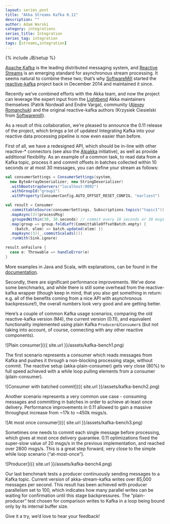 ```yaml
---
layout: series_post
title: "Akka Streams Kafka 0.11"
description: ""
author: Adam Warski
category: integrations
series_title: Integration
series_tag: integration
tags: [streams,integration]
---
```

{% include JB/setup %}


[Apache Kafka](http://kafka.apache.org) is the leading distributed messaging system, and [Reactive Streams](http://www.reactive-streams.org) is an emerging standard for asynchronous stream processing. It seems natural to combine these two; that’s why [SoftwareMill](https://softwaremill.com) started the [reactive-kafka](https://github.com/akka/reactive-kafka) project back in December 2014 and maintained it since.

Recently we’ve combined efforts with the Akka team, and now the project can leverage the expert input from the [Lightbend](https://www.lightbend.com) Akka maintainers themselves (Patrik Nordwall and Endre Varga), community ([Alexey Romanchuk](https://github.com/13h3r)) and the original reactive-kafka authors (Krzysiek Ciesielski from [Softwaremill](https://softwaremill.com)).

As a result of this collaboration, we’re pleased to announce the 0.11 release of the project, which brings a lot of updates! Integrating Kafka into your reactive data processing pipeline is now even easier than before.

First of all, we have a redesigned API, which should be in-line with other reactive-* connectors (see also the [Alpakka](http://blog.akka.io/integrations/2016/08/23/intro-alpakka) initiative), as well as provide additional flexibility. As an example of a common task, to read data from a Kafka topic, process it and commit offsets in batches collected within 10 seconds or at most 30 messages, you can define your stream as follows:

```scala
val consumerSettings = ConsumerSettings(system, 
  new ByteArrayDeserializer, new StringDeserializer)
  .withBootstrapServers("localhost:9092")
  .withGroupId("group1")
  .withProperty(ConsumerConfig.AUTO_OFFSET_RESET_CONFIG, "earliest")

val result = Consumer
  .committableSource(consumerSettings, Subscriptions.topics("topic1"))
  .mapAsync(3)(processMsg)
  .groupedWithin(30, 10.seconds) // commit every 10 seconds or 30 msgs
  .map(group => group.foldLeft(CommittableOffsetBatch.empty) { 
    (batch, elem) => batch.updated(elem) })
  .mapAsync(3)(_.commitScaladsl())
  .runWith(Sink.ignore)

result.onFailure {
  case e: Throwable => handleError(e)
}
```

More examples in Java and Scala, with explanations, can be found in the [documentation](http://doc.akka.io/docs/akka-stream-kafka/current/home.html).

Secondly, there are significant performance improvements. We’ve done some benchmarks, and while there is still some overhead from the reactive-kafka wrapper (though keep in mind, that you also get something in return: e.g. all of the benefits coming from a nice API with asynchronous backpressure!), the overall numbers look very good and are getting better.

Here’s a couple of common Kafka usage scenarios, comparing the old reactive-kafka version (M4), the current version (0.11), and equivalent functionality implemented using plain Kafka `Producer`s/`Consumer`s (but not taking into account, of course, connecting with any other reactive components).

![Plain consumer]({{ site.url }}/assets/kafka-bench1.png)

The first scenario represents a consumer which reads messages from Kafka and pushes it through a non-blocking processing stage, without commit. The reactive setup (akka-plain-consumer) gets very close (80%) to full speed achieved with a while loop pulling elements from a consumer (plain-consumer).

![Consumer with batched commit]({{ site.url }}/assets/kafka-bench2.png)

Another scenario represents a very common use case - consuming messages and committing in batches in order to achieve at-least once delivery. Performance improvements in 0.11 allowed to gain a massive throughput increase from ~17k to ~450k msgs/s.

![At most once consumer]({{ site.url }}/assets/kafka-bench3.png)

Sometimes one needs to commit each single message before processing, which gives at most once delivery guarantee. 0.11 optimizations fixed the super-slow value of 20 msgs/s in the previous implementation, and reached over 2800 msgs/s. This is a great step forward, very close to the simple while loop scenario (“at-most-once”).

![Producer]({{ site.url }}/assets/kafka-bench4.png)

Our last benchmark tests a producer continuously sending messages to a Kafka topic. Current version of akka-stream-kafka writes over 85,000 messages per second. This result has been achieved with producer parallelism set to 100, which indicates how many parallel writes can be waiting for confirmation until this stage backpressures. The “plain-producer” test chosen for comparison writes to Kafka in a loop being bound only by its internal buffer size.

Give it a try, we’d love to hear your feedback!


